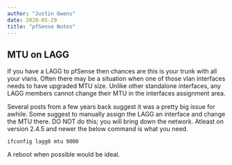 ```yaml
---
author: "Justin Owens"
date: 2020-05-29
title: "pfSense Notes"
---
```



## MTU on LAGG
If you have a LAGG to pfSense then chances are this is your trunk with all your vlans.  Often there may be a situation when one of those vlan interfaces needs to have upgraded MTU size.  Unlike other standalone interfaces, any LAGG members cannot change their MTU in the interfaces assignment area.

Several posts from a few years back suggest it was a pretty big issue for awhile.  Some suggest to manually assign the LAGG an interface and change the MTU there.  DO NOT do this; you will bring down the network.  Atleast on version 2.4.5 and newer the below command is what you need.

`ifconfig lagg0 mtu 9000`

A reboot when possible would be ideal.

